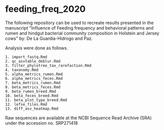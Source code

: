 # feeding_freq_2020

The following repository can be used to recreate results presented in the manuscript 
"Influence of Feeding frequency and behavioral patterns and rumen and hindgut bacterial community composition 
in Holstein and Jersey cows" by: De La Guardia-Hidrogo and Paz. 

Analysis were done as follows. 
```
1. import_fastq.Rmd
2. qc_asvtable_deblur.Rmd
3. filter_phylotree_tax_rarefaction.Rmd
4. taxonomy.Rmd
5. alpha_metrics_rumen.Rmd
6. alpha_metrics_feces.Rmd
7. beta_metrics_rumen.Rmd
8. beta_metrics_feces.Rmd
9. beta_rumen_breed.Rmd
10. beta_feces_breed.Rmd
11. beta_plot_type_breed.Rmd
12. lefse_files.Rmd
13. diff_asv_heatmap.Rmd
```
Raw sequences are available at the NCBI Sequence Read Archive (SRA) under the accession no. SRP271418
